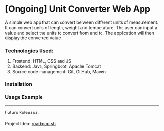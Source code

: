 # [Ongoing] Unit Converter Web App

A simple web app that can convert between different units of measurement. It can convert units of length, weight and temperature. The user can input a value and select the units to convert from and to. The application will then display the converted value.

### Technologies Used:
1. Frontend: HTML, CSS and JS
2. Backend: Java, Springboot, Apache Tomcat
3. Source code management: Git, GitHub, Maven

### Installation

### Usage Example

_____

Future Releases:
####
Project Idea: [roadmap.sh](https://roadmap.sh/projects/unit-converter) 